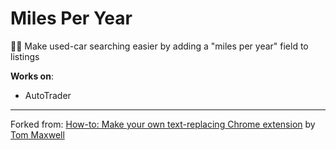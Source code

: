 # Miles Per Year

🚗💨 Make used-car searching easier by adding a "miles per year" field to listings

**Works on**:

- AutoTrader

---

Forked from: [How-to: Make your own text-replacing Chrome extension](https://9to5google.com/2015/06/14/how-to-make-a-chrome-extensions/) by [Tom Maxwell](https://twitter.com/tomaxwell)